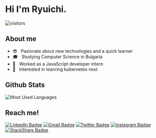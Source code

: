 # Hi I'm Ryuichi.

![visitors](https://visitor-badge.glitch.me/badge?page_id=ryuichi24.visitor-badge)

## About me
- 😎 &nbsp; Pasionate about new technologies and a quick learner
- 🎓 &nbsp; Studying Computer Science in Bulgaria
- 💼 &nbsp; Worked as a JavaScript developer intern
- 📝 &nbsp; Interested in leanring kubernetes next


## Github Stats

![Most Used Languages](https://github-readme-stats.vercel.app/api/top-langs/?username=ryuichi24&theme=vue&layout=compact&hide=c%23)


## Reach me!

[![LinkedIn Badge](https://img.shields.io/badge/-LinkedIn-0077B5?style=flat-square&labelColor=0077B5&logo=LinkedIn&logoColor=white&link=https://www.linkedin.com/in/ryuichi-nishi-901507194)](https://www.linkedin.com/in/ryuichi-nishi-901507194)
[![Gmail Badge](https://img.shields.io/badge/-Gmail-c14438?style=flat-square&logo=Gmail&logoColor=white&link=mailto:ryuichi.nishi24@gmail.com)](mailto:ryuichi.nishi24@gmail.com)
[![Twitter Badge](https://img.shields.io/badge/-Twitter-1da1f2?style=flat-square&labelColor=1da1f2&logo=twitter&logoColor=white&link=https://twitter.com/ryuichi2c)](https://twitter.com/ryuichi2c)
[![Instagram Badge](https://img.shields.io/badge/-Instagram-E4405F?style=flat-square&labelColor=E4405F&logo=Instagram&logoColor=white&link=https://www.instagram.com/ryuichinishi24/)](https://www.instagram.com/ryuichinishi24/)
[![StackShare Badge](https://img.shields.io/badge/-StackShare-0690FA?style=flat-square&labelColor=0690FA&logo=StackShare&logoColor=white&link=https://stackshare.io/ryuichi24)](https://stackshare.io/ryuichi24)
